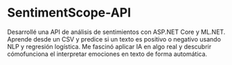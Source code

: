 # SentimentScope-API
Desarrollé una API de análisis de sentimientos con ASP.NET Core y ML.NET. Aprende desde un CSV y predice si un texto es positivo o negativo usando NLP y regresión logística. Me fascinó aplicar IA en algo real y descubrir cómofunciona el  interpretar emociones en texto de forma automática.
